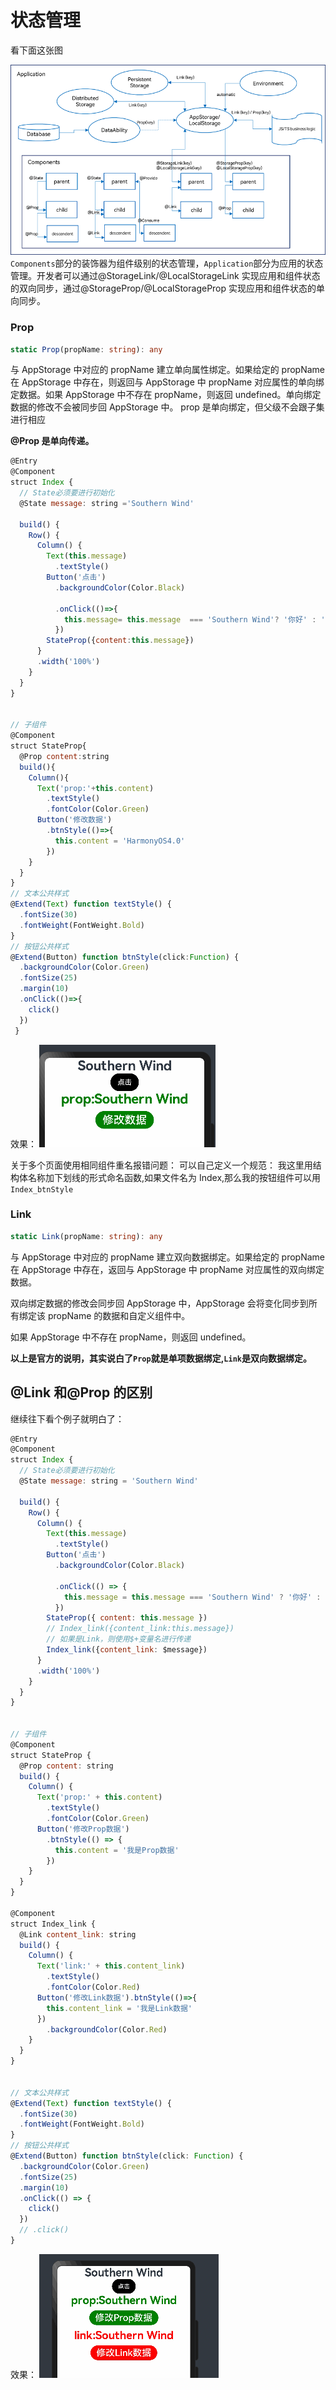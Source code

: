 # 状态管理

看下面这张图

![Alt text](assets/HarmonyOS4.0%E7%B3%BB%E5%88%97%E2%80%94%E2%80%9405%E3%80%81%E7%8A%B6%E6%80%81%E7%AE%A1%E7%90%86/image.png)
`Components`部分的装饰器为组件级别的状态管理，`Application`部分为应用的状态管理。开发者可以通过@StorageLink/@LocalStorageLink 实现应用和组件状态的双向同步，通过@StorageProp/@LocalStorageProp 实现应用和组件状态的单向同步。

### Prop

```ts
static Prop(propName: string): any
```

与 AppStorage 中对应的 propName 建立单向属性绑定。如果给定的 propName 在 AppStorage 中存在，则返回与 AppStorage 中 propName 对应属性的单向绑定数据。如果 AppStorage 中不存在 propName，则返回 undefined。单向绑定数据的修改不会被同步回 AppStorage 中。
prop 是单向绑定，但父级不会跟子集进行相应

**@Prop 是单向传递。**

```js
@Entry
@Component
struct Index {
  // State必须要进行初始化
  @State message: string ='Southern Wind'

  build() {
    Row() {
      Column() {
        Text(this.message)
          .textStyle()
        Button('点击')
          .backgroundColor(Color.Black)

          .onClick(()=>{
            this.message= this.message  === 'Southern Wind'? '你好' : 'Southern Wind';
          })
        StateProp({content:this.message})
      }
      .width('100%')
    }
  }
}


// 子组件
@Component
struct StateProp{
  @Prop content:string
  build(){
    Column(){
      Text('prop:'+this.content)
        .textStyle()
        .fontColor(Color.Green)
      Button('修改数据')
        .btnStyle(()=>{
          this.content = 'HarmonyOS4.0'
        })
    }
  }
}
// 文本公共样式
@Extend(Text) function textStyle() {
  .fontSize(30)
  .fontWeight(FontWeight.Bold)
}
// 按钮公共样式
@Extend(Button) function btnStyle(click:Function) {
  .backgroundColor(Color.Green)
  .fontSize(25)
  .margin(10)
  .onClick(()=>{
    click()
  })
 }
```

效果：
![Alt text](assets/HarmonyOS4.0%E7%B3%BB%E5%88%97%E2%80%94%E2%80%9405%E3%80%81%E7%8A%B6%E6%80%81%E7%AE%A1%E7%90%86/recording-1.gif)

关于多个页面使用相同组件重名报错问题：
可以自己定义一个规范：
我这里用结构体名称加下划线的形式命名函数,如果文件名为 Index,那么我的按钮组件可以用`Index_btnStyle`



### Link

```ts
static Link(propName: string): any
```

与 AppStorage 中对应的 propName 建立双向数据绑定。如果给定的 propName 在 AppStorage 中存在，返回与 AppStorage 中 propName 对应属性的双向绑定数据。

双向绑定数据的修改会同步回 AppStorage 中，AppStorage 会将变化同步到所有绑定该 propName 的数据和自定义组件中。

如果 AppStorage 中不存在 propName，则返回 undefined。


**以上是官方的说明，其实说白了`Prop`就是单项数据绑定,`Link`是双向数据绑定。**


## @Link 和@Prop 的区别
继续往下看个例子就明白了：

```js
@Entry
@Component
struct Index {
  // State必须要进行初始化
  @State message: string = 'Southern Wind'

  build() {
    Row() {
      Column() {
        Text(this.message)
          .textStyle()
        Button('点击')
          .backgroundColor(Color.Black)

          .onClick(() => {
            this.message = this.message === 'Southern Wind' ? '你好' : 'Southern Wind';
          })
        StateProp({ content: this.message })
        // Index_link({content_link:this.message})
        // 如果是Link，则使用$+变量名进行传递
        Index_link({content_link: $message})
      }
      .width('100%')
    }
  }
}


// 子组件
@Component
struct StateProp {
  @Prop content: string
  build() {
    Column() {
      Text('prop:' + this.content)
        .textStyle()
        .fontColor(Color.Green)
      Button('修改Prop数据')
        .btnStyle(() => {
          this.content = '我是Prop数据'
        })
    }
  }
}

@Component
struct Index_link {
  @Link content_link: string
  build() {
    Column() {
      Text('link:' + this.content_link)
        .textStyle()
        .fontColor(Color.Red)
      Button('修改Link数据').btnStyle(()=>{
        this.content_link = '我是Link数据'
      })
        .backgroundColor(Color.Red)
    }
  }
}


// 文本公共样式
@Extend(Text) function textStyle() {
  .fontSize(30)
  .fontWeight(FontWeight.Bold)
}
// 按钮公共样式
@Extend(Button) function btnStyle(click: Function) {
  .backgroundColor(Color.Green)
  .fontSize(25)
  .margin(10)
  .onClick(() => {
    click()
  })
  // .click()
}

```

效果：
![Alt text](assets/HarmonyOS4.0%E7%B3%BB%E5%88%97%E2%80%94%E2%80%9405%E3%80%81%E7%8A%B6%E6%80%81%E7%AE%A1%E7%90%86/recording-2.gif)


